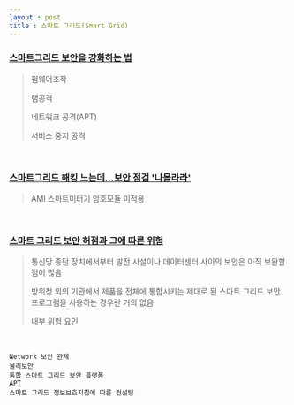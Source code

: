 ```yaml
---
layout : post
title : 스마트 그리드(Smart Grid)
---
```


### [스마트그리드 보안을 강화하는 법 ](http://opinion.inews24.com/php/news_view.php?g_serial=920623&g_menu=041700)

> 펌웨어조작
>
> 램공격
>
> 네트워크 공격(APT)
>
> 서비스 중지 공격

<br>

### [스마트그리드 해킹 느는데…보안 점검 '나몰라라' ](http://news.inews24.com/php/news_view.php?g_menu=020200&g_serial=1066109)

> AMI 스마트미터기 암호모듈 미적용

<br>

### [스마트 그리드 보안 허점과 그에 따른 위험](http://www.ciokorea.com/ciostory/11272?page=0,1)

> 통신망 종단 장치에서부터 발전 시설이나 데이터센터 사이의 보안은 아직 보완할 점이 많음
>
> 방위청 외의 기관에서 제품을 전체에 통합시키는 제대로 된 스마트 그리드 보안 프로그램을 사용하는 경우란 거의 없음
>
> 내부 위험 요인 

<br>

~~~
Network 보안 관제
물리보안
통합 스마트 그리드 보안 플랫폼
APT
스마트 그리드 정보보호지침에 따른 컨설팅
~~~


